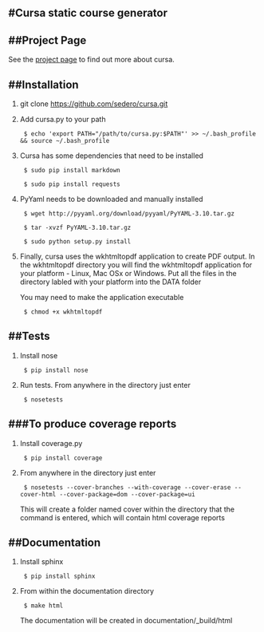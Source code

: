 #Cursa static course generator
------------------------------------------

##Project Page
---------------
See the [project page](http://sedero.github.io/cursa/) to find out more about cursa.


##Installation
-------------

1. git clone https://github.com/sedero/cursa.git

2. Add cursa.py to your path


        $ echo 'export PATH="/path/to/cursa.py:$PATH"' >> ~/.bash_profile && source ~/.bash_profile

3. Cursa has some dependencies that need to be installed


        $ sudo pip install markdown
	 
        $ sudo pip install requests
	 

4. PyYaml needs to be downloaded and manually installed


        $ wget http://pyyaml.org/download/pyyaml/PyYAML-3.10.tar.gz
	 
        $ tar -xvzf PyYAML-3.10.tar.gz
	 
        $ sudo python setup.py install 
	

5. Finally, cursa uses the wkhtmltopdf application to create PDF output. In the wkhtmltopdf directory you will
   find the wkhtmltopdf application for your platform - Linux, Mac OSx or Windows.
   Put all the files in the directory labled with your platform into the DATA folder

   You may need to make the application executable

        $ chmod +x wkhtmltopdf


##Tests
------

1. Install nose


        $ pip install nose

2. Run tests. From anywhere in the directory just enter 


        $ nosetests

###To produce coverage reports
------------------------------

1. Install coverage.py


        $ pip install coverage

2. From anywhere in the directory just enter


        $ nosetests --cover-branches --with-coverage --cover-erase --cover-html --cover-package=dom --cover-package=ui

   This will create a folder named cover within the directory that the command is entered, which will contain html coverage reports

##Documentation
----------------

1. Install sphinx


        $ pip install sphinx

2. From within the documentation directory


        $ make html

   The documentation will be created in documentation/_build/html

